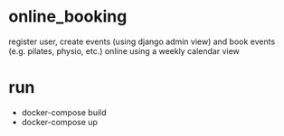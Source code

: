 # online_booking
register user, create events (using django admin view) and book events (e.g. pilates, physio, etc.) online using a weekly calendar view


# run
<ul>
<li>docker-compose build</li>
<li>docker-compose up</li>
</ul>
